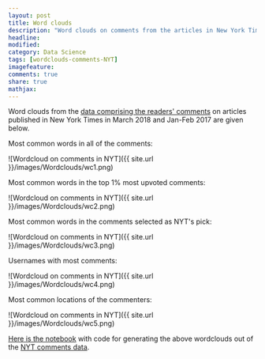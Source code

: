 ```yaml
---
layout: post
title: Word clouds 
description: "Word clouds on comments from the articles in New York Times"
headline:
modified:
category: Data Science
tags: [wordclouds-comments-NYT]
imagefeature: 
comments: true
share: true
mathjax:
---
```


Word clouds from the [data comprising the readers' comments](https://www.kaggle.com/aashita/nyt-comments) on articles published in New York Times in March 2018 and Jan-Feb 2017 are given below.

Most common words in all of the comments:


![Wordcloud on comments in NYT]({{ site.url }}/images/Wordclouds/wc1.png)


Most common words in the top 1% most upvoted comments:


![Wordcloud on comments in NYT]({{ site.url }}/images/Wordclouds/wc2.png)


Most common words in the comments selected as NYT's pick:

![Wordcloud on comments in NYT]({{ site.url }}/images/Wordclouds/wc3.png)


Usernames with most comments:

![Wordcloud on comments in NYT]({{ site.url }}/images/Wordclouds/wc4.png)

Most common locations of the commenters:

![Wordcloud on comments in NYT]({{ site.url }}/images/Wordclouds/wc5.png)

[Here is the notebook](https://www.kaggle.com/aashita/word-clouds) with code for generating the above wordclouds out of the [NYT comments data](https://www.kaggle.com/aashita/nyt-comments).
